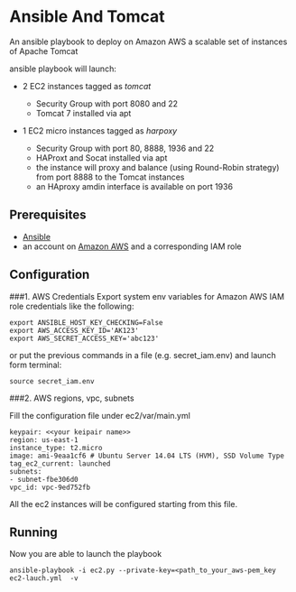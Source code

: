 # Ansible And Tomcat

An ansible playbook to deploy on Amazon AWS a scalable set of instances of Apache Tomcat 

ansible playbook will launch:

* 2 EC2 instances tagged as *tomcat* 
    * Security Group with port 8080 and 22
    * Tomcat 7 installed via apt
     
* 1 EC2 micro instances tagged as *harpoxy* 
    * Security Group with port 80, 8888, 1936 and 22
    * HAProxt and Socat installed via apt
    * the instance will proxy and balance (using Round-Robin strategy) from port 8888 to the Tomcat instances 
    * an HAproxy amdin interface is available on port 1936

## Prerequisites
* [Ansible](http://docs.ansible.com/intro_installation.html)
* an account on [Amazon AWS](http://aws.amazon.com/) and a corresponding IAM role

## Configuration

###1. AWS Credentials
Export system env variables for Amazon AWS IAM role credentials like the following:

	export ANSIBLE_HOST_KEY_CHECKING=False
	export AWS_ACCESS_KEY_ID='AK123'
	export AWS_SECRET_ACCESS_KEY='abc123'

or put the previous commands in a file (e.g. secret_iam.env) and launch form terminal:

 	source secret_iam.env

###2. AWS regions, vpc, subnets 

Fill the configuration file under ec2/var/main.yml

    keypair: <<your keipair name>>
    region: us-east-1
    instance_type: t2.micro
    image: ami-9eaa1cf6 # Ubuntu Server 14.04 LTS (HVM), SSD Volume Type
    tag_ec2_current: launched
    subnets:
    - subnet-fbe306d0
    vpc_id: vpc-9ed752fb

All the ec2 instances will be configured starting from this file.    

## Running

Now you are able to launch the playbook

    ansible-playbook -i ec2.py --private-key=<path_to_your_aws-pem_key ec2-lauch.yml  -v
 
